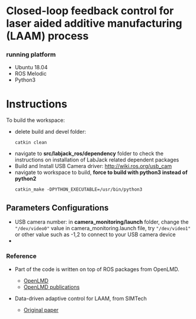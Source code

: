 # Closed-loop feedback control for laser aided additive manufacturing (LAAM) process
 

###  running platform
- Ubuntu 18.04
- ROS Melodic
- Python3 

# Instructions
To build the workspace:
- delete build and devel folder:   
   ```
   catkin clean
   ```
- navigate to __src/labjack_ros/dependency__ folder to check the instructions on installation of LabJack related dependent packages
- Build and Install USB Camera driver: http://wiki.ros.org/usb_cam
- navigate to workspace to build, __force to build with python3 instead of python2__
   ```
   catkin_make -DPYTHON_EXECUTABLE=/usr/bin/python3
   ```

## Parameters Configurations
- USB camera number: in __camera_monitoring/launch__ folder, change the ```"/dev/video0"``` value in camera_monitoring.launch file, try ```"/dev/video1"``` or other value such as -1,2 to connect to your USB camera device
- 


### Reference
- Part of the code is written on top of ROS packages from OpenLMD.

  - [OpenLMD](https://github.com/openlmd)
  - [OpenLMD publications](https://www.sciencedirect.com/science/article/abs/pii/S0736584517303770)

- Data-driven adaptive control for LAAM, from SIMTech
  - [Original paper](https://www.mdpi.com/2076-3417/10/22/7967)

